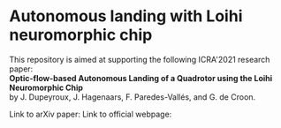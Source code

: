 # Autonomous landing with Loihi neuromorphic chip

This repository is aimed at supporting the following ICRA'2021 research paper: <br/>**Optic-flow-based Autonomous Landing of a Quadrotor using the Loihi Neuromorphic Chip** <br/>by J. Dupeyroux, J. Hagenaars, F. Paredes-Vallés, and G. de Croon. 

Link to arXiv paper:
Link to official webpage:
